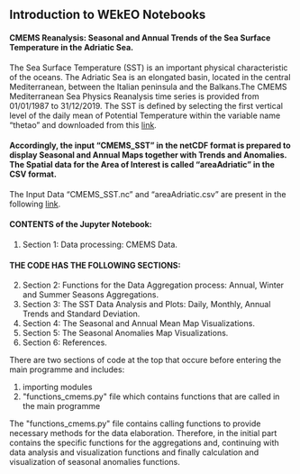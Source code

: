 ## Introduction to WEkEO Notebooks


#### CMEMS Reanalysis: Seasonal and Annual Trends of the Sea Surface Temperature in the Adriatic Sea.
The Sea Surface Temperature (SST) is an important physical characteristic of the oceans. The Adriatic Sea is an elongated basin, located in the central Mediterranean, between the Italian peninsula and the Balkans.The CMEMS Mediterranean Sea Physics Reanalysis time series is provided from 01/01/1987 to 31/12/2019. The SST is defined by selecting the first vertical level of the daily mean of Potential Temperature within the variable name “thetao” and downloaded from this [link](https://resources.marine.copernicus.eu/product-download/MEDSEA_MULTIYEAR_PHY_006_004).  

#### Accordingly, the input “CMEMS_SST” in the netCDF format is prepared to display Seasonal and Annual Maps together with Trends and Anomalies. The Spatial data for the Area of Interest is called “areaAdriatic” in the CSV format. 
The Input Data “CMEMS_SST.nc” and “areaAdriatic.csv” are present in the following [link](https://drive.google.com/drive/u/0/folders/1D1kQBpmnS4r2Dhq7f8bkhWXC_WF8gIkD).

#### CONTENTS of the Jupyter Notebook:

1) Section 1: Data processing: CMEMS Data.

#### THE CODE HAS THE FOLLOWING SECTIONS:

2) Section 2: Functions for the Data Aggregation process: Annual, Winter and Summer Seasons Aggregations.
3) Section 3: The SST Data Analysis and Plots: Daily, Monthly, Annual Trends and Standard Deviation.
4) Section 4: The Seasonal and Annual Mean Map Visualizations.
5) Section 5: The Seasonal Anomalies Map Visualizations.
6) Section 6: References.



There are two sections of code at the top that occure before entering the main programme and includes:

1. importing modules
2. "functions_cmems.py" file which contains functions that are called in the main programme

The "functions_cmems.py" file contains calling functions to provide necessary methods for the data elaboration.
Therefore, in the initial part contains the specific functions for the aggregations and, continuing with data analysis and visualization functions and finally calculation and visualization of seasonal anomalies functions.
